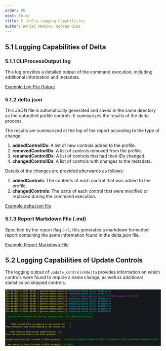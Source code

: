 ```yaml
---
order: 05
next: 06.md
title: 5. Delta Logging Capabilities
author: Daniel Medina, George Dias
---
```

## 5.1 Logging Capabilities of Delta

### 5.1.1 CLIProcessOutput.log

This log provides a detailed output of the command execution, including additional information and metadata.

[Example Log File Output](../../assets/downloads/CliProcessOutput.log)

### 5.1.2 delta.json

This JSON file is automatically generated and saved in the same directory as the outputted profile controls. It summarizes the results of the delta process.

The results are summarized at the top of the report according to the type of change:

1. **addedControlIDs**: A list of new controls added to the profile.
2. **removedControlIDs**: A list of controls removed from the profile.
3. **renamedControlIDs**: A list of controls that had their IDs changed.
4. **changedControlIDs**: A list of controls with changes to the metadata.

Details of the changes are provided afterwards as follows:

1. **addedControls**: The contents of each control that was added to the profile.
2. **changedControls**: The parts of each control that were modified or replaced during the command execution.

[Example delta.json file](/assets/downloads/delta.json)

### 5.1.3 Report Markdown File (.md)

Specified by the report flag (`-r`), this generates a markdown formatted report containing the same information found in the delta.json file.

[Example Report Markdown File](/assets/downloads/delta_report.md)

## 5.2 Logging Capabilities of Update Controls

The logging output of `update_controls4delta` provides information on which controls were found to require a name change, as well as additional statistics on skipped controls.

![Example Output from update_controls4delta](../../assets/img/update_controls4delta_output.png)
